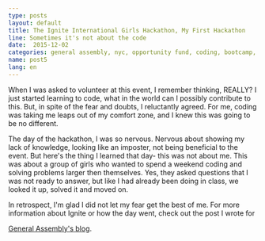 ```yaml
---
type: posts
layout: default
title: The Ignite International Girls Hackathon, My First Hackathon
line: Sometimes it's not about the code
date:  2015-12-02 
categories: general assembly, nyc, opportunity fund, coding, bootcamp, mentoring, girls who code 
name: post5
lang: en
---
```


When I was asked to volunteer at this event, I remember thinking, REALLY? I just started learning to code, what in the world can I possibly contribute to this. But, in spite of the fear and doubts, I reluctantly agreed. For me, coding was taking me leaps out of my comfort zone, and I knew this was going to be no different. 

The day of the hackathon, I was so nervous. Nervous about showing my lack of knowledge, looking like an imposter, not being beneficial to the event. But here's the thing I learned that day- this was not about me. This was about a group of girls who wanted to spend a weekend coding and solving problems larger then themselves. Yes, they asked questions that I was not ready to answer, but like I had already been doing in class, we looked it up, solved it and moved on.

In retrospect, I'm glad I did not let my fear get the best of me. For more information about Ignite or how the day went, check out the post I wrote for 
<html><a href="http://blog.generalassemb.ly/coding-for-change-opportunity-fund-fellow-mentors-all-girl-hackathon" target="_blank">General Assembly's blog</a></html>.


